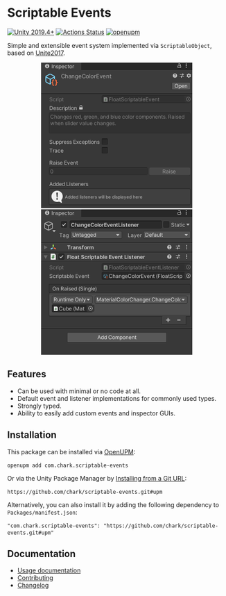 # Scriptable Events
[![Unity 2019.4+](https://img.shields.io/badge/unity-2019.4%2B-blue.svg)](https://unity3d.com/get-unity/download)
[![Actions Status](https://github.com/chark/scriptable-events/workflows/CI/badge.svg)](https://github.com/chark/scriptable-events/actions)
[![openupm](https://img.shields.io/npm/v/com.chark.scriptable-events?label=openupm&registry_uri=https://package.openupm.com)](https://openupm.com/packages/com.chark.scriptable-events/)

Simple and extensible event system implemented via `ScriptableObject`, based on [Unite2017](https://github.com/roboryantron/Unite2017).

<p align="center">
  <img hspace="2%" src="event.png"/>
  <img hspace="2%" src="event-listener.png"/>
</p>

## Features
- Can be used with minimal or no code at all.
- Default event and listener implementations for commonly used types.
- Strongly typed.
- Ability to easily add custom events and inspector GUIs.

## Installation
This package can be installed via [OpenUPM](https://openupm.com/packages/com.chark.scriptable-events/):
```text
openupm add com.chark.scriptable-events
```

Or via the Unity Package Manager by [Installing from a Git URL](https://docs.unity3d.com/Manual/upm-ui-giturl.html):
```text
https://github.com/chark/scriptable-events.git#upm
```

Alternatively, you can also install it by adding the following dependency to `Packages/manifest.json`:
```text
"com.chark.scriptable-events": "https://github.com/chark/scriptable-events.git#upm"
```

## Documentation
- [Usage documentation](../Packages/com.chark.scriptable-events/Documentation~/README.md)
- [Contributing](CONTRIBUTING.md)
- [Changelog](../Packages/com.chark.scriptable-events/CHANGELOG.md)
